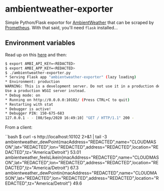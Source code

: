# ambientweather-exporter

Simple Python/Flask exportor for [AmbientWeather](https://ambientweather.net) that can be scraped by [Prometheus](https://prometheus.io). With that said, you'll need `flask` installed...

## Environment variables

Read up on this [here](https://ambientweather.docs.apiary.io/#introduction/authentication) and then:

```bash
$ export AMBI_API_KEY=<REDACTED>
$ export AMBI_APP_KEY=<REDACTED>
$ ./ambientweather-exporter.py
* Serving Flask app "ambientweather-exporter" (lazy loading)
* Environment: production
WARNING: This is a development server. Do not use it in a production deployment.
Use a production WSGI server instead.
* Debug mode: on
* Running on http://0.0.0.0:10102/ (Press CTRL+C to quit)
* Restarting with stat
* Debugger is active!
* Debugger PIN: 150-675-683
127.0.0.1 - - [08/Sep/2020 16:49:10] "GET / HTTP/1.1" 200 -
```

From a client:

``bash
$ curl -s http://localhost:10102 2>&1 | tail -3
ambientweather_dewPoint{macAddress="REDACTED",name="CLOUDMASON",lat="REDACTED",lon="REDACTED",address="REDACTED",location="REDACTED",tz="America/Detroit"} 53.01
ambientweather_feelsLikein{macAddress="REDACTED",name="CLOUDMASON",lat="REDACTED",lon="REDACTED",address="REDACTED",location="REDACTED",tz="America/Detroit"} 67.3
ambientweather_dewPointin{macAddress="REDACTED",name="CLOUDMASON",lat="REDACTED",lon="REDACTED",address="REDACTED",location="REDACTED",tz="America/Detroit"} 49.6
```

